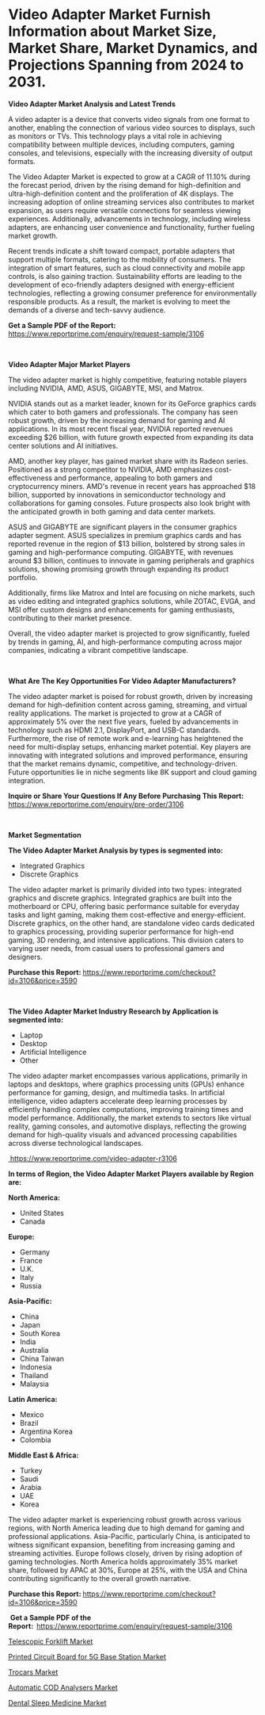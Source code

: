 <p><h1>Video Adapter Market Furnish Information about Market Size, Market Share, Market Dynamics, and Projections Spanning from 2024 to 2031.</h1></p><p><strong>Video Adapter Market Analysis and Latest Trends</strong></p>
<p><p>A video adapter is a device that converts video signals from one format to another, enabling the connection of various video sources to displays, such as monitors or TVs. This technology plays a vital role in achieving compatibility between multiple devices, including computers, gaming consoles, and televisions, especially with the increasing diversity of output formats.</p><p>The Video Adapter Market is expected to grow at a CAGR of 11.10% during the forecast period, driven by the rising demand for high-definition and ultra-high-definition content and the proliferation of 4K displays. The increasing adoption of online streaming services also contributes to market expansion, as users require versatile connections for seamless viewing experiences. Additionally, advancements in technology, including wireless adapters, are enhancing user convenience and functionality, further fueling market growth.</p><p>Recent trends indicate a shift toward compact, portable adapters that support multiple formats, catering to the mobility of consumers. The integration of smart features, such as cloud connectivity and mobile app controls, is also gaining traction. Sustainability efforts are leading to the development of eco-friendly adapters designed with energy-efficient technologies, reflecting a growing consumer preference for environmentally responsible products. As a result, the market is evolving to meet the demands of a diverse and tech-savvy audience.</p></p>
<p><strong>Get a Sample PDF of the Report:&nbsp;</strong> <a href="https://www.reportprime.com/enquiry/request-sample/3106">https://www.reportprime.com/enquiry/request-sample/3106</a></p>
<p>&nbsp;</p>
<p><strong>Video Adapter Major Market Players</strong></p>
<p><p>The video adapter market is highly competitive, featuring notable players including NVIDIA, AMD, ASUS, GIGABYTE, MSI, and Matrox. </p><p>NVIDIA stands out as a market leader, known for its GeForce graphics cards which cater to both gamers and professionals. The company has seen robust growth, driven by the increasing demand for gaming and AI applications. In its most recent fiscal year, NVIDIA reported revenues exceeding $26 billion, with future growth expected from expanding its data center solutions and AI initiatives.</p><p>AMD, another key player, has gained market share with its Radeon series. Positioned as a strong competitor to NVIDIA, AMD emphasizes cost-effectiveness and performance, appealing to both gamers and cryptocurrency miners. AMD's revenue in recent years has approached $18 billion, supported by innovations in semiconductor technology and collaborations for gaming consoles. Future prospects also look bright with the anticipated growth in both gaming and data center markets.</p><p>ASUS and GIGABYTE are significant players in the consumer graphics adapter segment. ASUS specializes in premium graphics cards and has reported revenue in the region of $13 billion, bolstered by strong sales in gaming and high-performance computing. GIGABYTE, with revenues around $3 billion, continues to innovate in gaming peripherals and graphics solutions, showing promising growth through expanding its product portfolio.</p><p>Additionally, firms like Matrox and Intel are focusing on niche markets, such as video editing and integrated graphics solutions, while ZOTAC, EVGA, and MSI offer custom designs and enhancements for gaming enthusiasts, contributing to their market presence.</p><p>Overall, the video adapter market is projected to grow significantly, fueled by trends in gaming, AI, and high-performance computing across major companies, indicating a vibrant competitive landscape.</p></p>
<p>&nbsp;</p>
<p><strong>What Are The Key Opportunities For Video Adapter Manufacturers?</strong></p>
<p><p>The video adapter market is poised for robust growth, driven by increasing demand for high-definition content across gaming, streaming, and virtual reality applications. The market is projected to grow at a CAGR of approximately 5% over the next five years, fueled by advancements in technology such as HDMI 2.1, DisplayPort, and USB-C standards. Furthermore, the rise of remote work and e-learning has heightened the need for multi-display setups, enhancing market potential. Key players are innovating with integrated solutions and improved performance, ensuring that the market remains dynamic, competitive, and technology-driven. Future opportunities lie in niche segments like 8K support and cloud gaming integration.</p></p>
<p><strong>Inquire or Share Your Questions If Any Before Purchasing This Report:</strong> <a href="https://www.reportprime.com/enquiry/pre-order/3106">https://www.reportprime.com/enquiry/pre-order/3106</a></p>
<p>&nbsp;</p>
<p><strong>Market Segmentation</strong></p>
<p><strong>The Video Adapter Market Analysis by types is segmented into:</strong></p>
<p><ul><li>Integrated Graphics</li><li>Discrete Graphics</li></ul></p>
<p><p>The video adapter market is primarily divided into two types: integrated graphics and discrete graphics. Integrated graphics are built into the motherboard or CPU, offering basic performance suitable for everyday tasks and light gaming, making them cost-effective and energy-efficient. Discrete graphics, on the other hand, are standalone video cards dedicated to graphics processing, providing superior performance for high-end gaming, 3D rendering, and intensive applications. This division caters to varying user needs, from casual users to professional gamers and designers.</p></p>
<p><strong>Purchase this Report:&nbsp;</strong><a href="https://www.reportprime.com/checkout?id=3106&price=3590">https://www.reportprime.com/checkout?id=3106&price=3590</a></p>
<p>&nbsp;</p>
<p><strong>The Video Adapter Market Industry Research by Application is segmented into:</strong></p>
<p><ul><li>Laptop</li><li>Desktop</li><li>Artificial Intelligence</li><li>Other</li></ul></p>
<p><p>The video adapter market encompasses various applications, primarily in laptops and desktops, where graphics processing units (GPUs) enhance performance for gaming, design, and multimedia tasks. In artificial intelligence, video adapters accelerate deep learning processes by efficiently handling complex computations, improving training times and model performance. Additionally, the market extends to sectors like virtual reality, gaming consoles, and automotive displays, reflecting the growing demand for high-quality visuals and advanced processing capabilities across diverse technological landscapes.</p></p>
<p><a href="https://www.reportprime.com/video-adapter-r3106">&nbsp;https://www.reportprime.com/video-adapter-r3106</a></p>
<p><strong>In terms of Region, the Video Adapter Market Players available by Region are:</strong></p>
<p>
    <p> <strong> North America: </strong>
        <ul>
            <li>United States</li>
            <li>Canada</li>
        </ul>
        </p> 
    <p> <strong> Europe: </strong>
        <ul>
            <li>Germany</li>
            <li>France</li>
            <li>U.K.</li>
            <li>Italy</li>
            <li>Russia</li>
        </ul>
        </p> 
    <p> <strong> Asia-Pacific: </strong>
        <ul>
            <li>China</li>
            <li>Japan</li>
            <li>South Korea</li>
            <li>India</li>
            <li>Australia</li>
            <li>China Taiwan</li>
            <li>Indonesia</li>
            <li>Thailand</li>
            <li>Malaysia</li>
        </ul>
        </p> 
    <p> <strong> Latin America: </strong>
        <ul>
            <li>Mexico</li>
            <li>Brazil</li>
            <li>Argentina Korea</li>
            <li>Colombia</li>
        </ul>
        </p> 
    <p> <strong> Middle East & Africa: </strong>
        <ul>
            <li>Turkey</li>
            <li>Saudi</li>
            <li>Arabia</li>
            <li>UAE</li>
            <li>Korea</li>
        </ul>
    </p>
    </p>
<p><p>The video adapter market is experiencing robust growth across various regions, with North America leading due to high demand for gaming and professional applications. Asia-Pacific, particularly China, is anticipated to witness significant expansion, benefiting from increasing gaming and streaming activities. Europe follows closely, driven by rising adoption of gaming technologies. North America holds approximately 35% market share, followed by APAC at 30%, Europe at 25%, with the USA and China contributing significantly to the overall growth narrative.</p></p>
<p><strong>Purchase this Report: </strong><a href="https://www.reportprime.com/checkout?id=3106&price=3590">https://www.reportprime.com/checkout?id=3106&price=3590</a></p>
<p>&nbsp;<strong>Get a Sample PDF of the Report:&nbsp;&nbsp;</strong><a href="https://www.reportprime.com/enquiry/request-sample/3106">https://www.reportprime.com/enquiry/request-sample/3106</a></p>
<p><strong></strong></p>
<p><p><a href="https://issuu.com/reportprime-2/docs/telescopic-forklift-market-size-203_0c1b5a289f64cc">Telescopic Forklift Market</a></p><p><a href="https://github.com/Krish2023na/Market-Research-Report-List-6/blob/main/printed-circuit-board-for-5g-base-station-market.md">Printed Circuit Board for 5G Base Station Market</a></p><p><a href="https://www.linkedin.com/pulse/strategic-market-insights-global-trocars-2024-2031-salesurv-fqlue?trackingId=3WjniWN%2FQuauHDda8dUZfA%3D%3D">Trocars Market</a></p><p><a href="https://issuu.com/reportprime-2/docs/automatic-cod-analysers-market-size_65e28dcec43513">Automatic COD Analysers Market</a></p><p><a href="https://www.linkedin.com/pulse/analyzing-key-drivers-dental-sleep-medicine-market-trends-7af7e?trackingId=xwx0F%2BRqQpax1aBrVp7%2BFA%3D%3D">Dental Sleep Medicine Market</a></p></p>